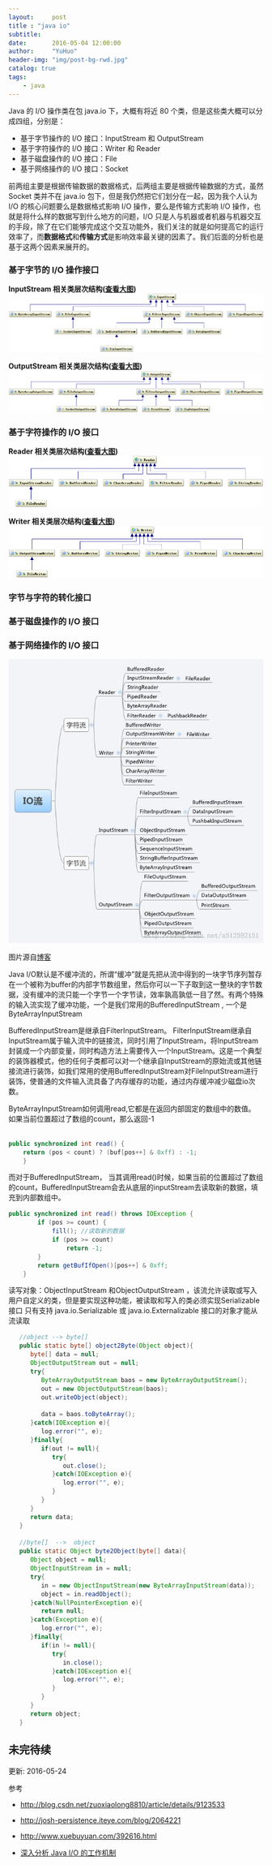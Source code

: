 ```yaml
---
layout:     post
title : "java io"
subtitle:   
date:       2016-05-04 12:00:00
author:     "YuHuo"
header-img: "img/post-bg-rwd.jpg"
catalog: true
tags:
    - java
---
```

Java 的 I/O 操作类在包 java.io 下，大概有将近 80 个类，但是这些类大概可以分成四组，分别是：  

- 基于字节操作的 I/O 接口：InputStream 和 OutputStream    
- 基于字符操作的 I/O 接口：Writer 和 Reader  
- 基于磁盘操作的 I/O 接口：File  
- 基于网络操作的 I/O 接口：Socket

前两组主要是根据传输数据的数据格式，后两组主要是根据传输数据的方式，虽然 Socket 类并不在 java.io 包下，但是我仍然把它们划分在一起，因为我个人认为 I/O 的核心问题要么是数据格式影响 I/O 操作，要么是传输方式影响 I/O 操作，也就是将什么样的数据写到什么地方的问题，I/O 只是人与机器或者机器与机器交互的手段，除了在它们能够完成这个交互功能外，我们关注的就是如何提高它的运行效率了，而**数据格式**和**传输方式**是影响效率最关键的因素了。我们后面的分析也是基于这两个因素来展开的。

### 基于字节的 I/O 操作接口

**InputStream 相关类层次结构([查看大图](/img/java/java-io-inputstream-class.png))**
![io](/img/java/java-io-inputstream-class.png)



**OutputStream 相关类层次结构([查看大图](/img/java/java-io-outputstream-class.png))**
![io](/img/java/java-io-outputstream-class.png)



### 基于字符操作的 I/O 接口

**Reader 相关类层次结构([查看大图](/img/java/java-io-reader-class.png))**
![io](/img/java/java-io-reader-class.png)


**Writer 相关类层次结构([查看大图](/img/java/java-io-writer-class.png))**
![io](/img/java/java-io-writer-class.png)



### 字节与字符的转化接口



### 基于磁盘操作的 I/O 接口


### 基于网络操作的 I/O 接口







![io](/img/java/java-io-class.jpg)

  图片源自[博客](http://davidisok.iteye.com/blog/2106489) 


Java I/O默认是不缓冲流的，所谓“缓冲”就是先把从流中得到的一块字节序列暂存在一个被称为buffer的内部字节数组里，然后你可以一下子取到这一整块的字节数据，没有缓冲的流只能一个字节一个字节读，效率孰高孰低一目了然。有两个特殊的输入流实现了缓冲功能，一个是我们常用的BufferedInputStream , 一个是ByteArrayInputStream


BufferedInputStream是继承自FilterInputStream。
FilterInputStream继承自InputStream属于输入流中的链接流，同时引用了InputStream，将InputStream封装成一个内部变量，同时构造方法上需要传入一个InputStream。这是一个典型的装饰器模式，他的任何子类都可以对一个继承自InputStream的原始流或其他链接流进行装饰，如我们常用的使用BufferedInputStream对FileInputStream进行装饰，使普通的文件输入流具备了内存缓存的功能，通过内存缓冲减少磁盘io次数。


ByteArrayInputStream如何调用read,它都是在返回内部固定的数组中的数值。
如果当前位置超过了数组的count，那么返回-1

~~~ java  

public synchronized int read() {
    return (pos < count) ? (buf[pos++] & 0xff) : -1;
    }

~~~

而对于BufferedInputStream， 当其调用read()时候，如果当前的位置超过了数组的count，BufferedInputStream会去从底层的inputStream去读取新的数据，填充到内部数组中。

~~~ java 
public synchronized int read() throws IOException {
        if (pos >= count) {
            fill(); //读取新的数据
            if (pos >= count)
                return -1;
        }
        return getBufIfOpen()[pos++] & 0xff;
    }

~~~



读写对象：ObjectInputStream 和ObjectOutputStream ，该流允许读取或写入用户自定义的类，但是要实现这种功能，被读取和写入的类必须实现Serializable接口
只有支持 java.io.Serializable 或 java.io.Externalizable 接口的对象才能从流读取

~~~ java
   //object --> byte[]
   public static byte[] object2Byte(Object object){
      byte[] data = null;
      ObjectOutputStream out = null;
      try{
         ByteArrayOutputStream baos = new ByteArrayOutputStream();
         out = new ObjectOutputStream(baos);
         out.writeObject(object);

         data = baos.toByteArray();
      }catch(IOException e){
         log.error("", e);
      }finally{
         if(out != null){
            try{
               out.close();
            }catch(IOException e){
               log.error("", e);
            }
         }
      }
      return data;
   }

   //byte[]  -->  object 
   public static Object byte2Object(byte[] data){
      Object object = null;
      ObjectInputStream in = null;
      try{
         in = new ObjectInputStream(new ByteArrayInputStream(data));
         object = in.readObject();
      }catch(NullPointerException e){
         return null;
      }catch(Exception e){
         log.error("", e);
      }finally{
         if(in != null){
            try{
               in.close();
            }catch(IOException e){
               log.error("", e);
            }
         }
      }
      return object;
   }

~~~


## 未完待续
更新: 2016-05-24



参考

- http://blog.csdn.net/zuoxiaolong8810/article/details/9123533

- http://josh-persistence.iteye.com/blog/2064221

- http://www.xuebuyuan.com/392616.html

- [深入分析 Java I/O 的工作机制](https://www.ibm.com/developerworks/cn/java/j-lo-javaio/)


